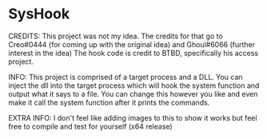 # SysHook

CREDITS:
This project was not my idea. 
The credits for that go to Creo#0444 (for coming up with the original idea) and Ghoul#6066 (further interest in the idea)
The hook code is credit to BTBD, specifically his access project.

INFO:
This project is comprised of a target process and a DLL.
You can inject the dll into the target process which will hook the system function and output what it says to a file.
You can change this however you like and even make it call the system function after it prints the commands.

EXTRA INFO:
I don't feel like adding images to this to show it works but feel free to compile and test for yourself (x64 release)

